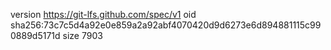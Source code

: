 version https://git-lfs.github.com/spec/v1
oid sha256:73c7c5d4a92e0e859a2a92abf4070420d9d6273e6d894881115c990889d5171d
size 7903
